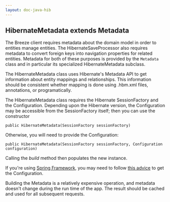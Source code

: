 ```yaml
---
layout: doc-java-hib
---
```


## HibernateMetadata extends Metadata

The Breeze client requires metadata about the domain model in order to entities manage entities.  The HibernateSaveProcessor also requires metadata to convert foreign keys into navigation properties for related entities.  Metadata for both of these purposes is provided by the `Metadata` class and in particular its specialized  HibernateMetadata subclass.

The HibernateMetadata class uses Hibernate's Metadata API to get information about entity mappings
and relationships.  This information should be consistent whether mapping is done using .hbm.xml files, annotations, or programatically.  

The HibernateMetadata class requires the Hibernate SessionFactory and the Configuration.  Depending upon the Hibernate version, the Configuration may be accessible from the SessionFactory itself; then you can use the constructor

	public HibernateMetadata(SessionFactory sessionFactory)

Otherwise, you will need to provide the Configuration:

	public HibernateMetadata(SessionFactory sessionFactory, Configuration configuration)

Calling the *build* method then populates the new instance.

If you're using [Spring Framework](http://projects.spring.io/spring-framework/), you may need to follow [this advice](http://stackoverflow.com/questions/2736100/how-can-i-get-the-hibernate-configuration-object-from-spring) to get the Configuration.

Building the Metadata is a relatively expensive operation, and metadata doesn't change during the run time of the app.  The result should be cached and used for all subsequent requests.

